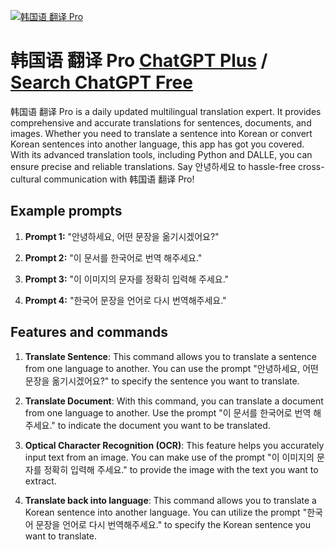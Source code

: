 
[![韩国语 翻译 Pro](https://files.oaiusercontent.com/file-2XbbpQfUpyjiPPKiGtfsX7be?se=2123-10-16T18%3A36%3A44Z&sp=r&sv=2021-08-06&sr=b&rscc=max-age%3D31536000%2C%20immutable&rscd=attachment%3B%20filename%3D52736d14-46a6-4fbe-b85f-6334a3a97f21.png&sig=rrdW0kv5RZTzqprOB6BAvXat1RWwk2DfNTikyud9qEg%3D)](https://chat.openai.com/g/g-57dHgEitc-han-guo-yu-fan-yi-pro)

# 韩国语 翻译 Pro [ChatGPT Plus](https://chat.openai.com/g/g-57dHgEitc-han-guo-yu-fan-yi-pro) / [Search ChatGPT Free](https://gptcall.net/index.html#/?search=%E9%9F%A9%E5%9B%BD%E8%AF%AD%20%E7%BF%BB%E8%AF%91%20Pro)

韩国语 翻译 Pro is a daily updated multilingual translation expert. It provides comprehensive and accurate translations for sentences, documents, and images. Whether you need to translate a sentence into Korean or convert Korean sentences into another language, this app has got you covered. With its advanced translation tools, including Python and DALLE, you can ensure precise and reliable translations. Say 안녕하세요 to hassle-free cross-cultural communication with 韩国语 翻译 Pro!

## Example prompts

1. **Prompt 1:** "안녕하세요, 어떤 문장을 옮기시겠어요?"

2. **Prompt 2:** "이 문서를 한국어로 번역 해주세요."

3. **Prompt 3:** "이 이미지의 문자를 정확히 입력해 주세요."

4. **Prompt 4:** "한국어 문장을 언어로 다시 번역해주세요."


## Features and commands

1. **Translate Sentence**: This command allows you to translate a sentence from one language to another. You can use the prompt "안녕하세요, 어떤 문장을 옮기시겠어요?" to specify the sentence you want to translate.

2. **Translate Document**: With this command, you can translate a document from one language to another. Use the prompt "이 문서를 한국어로 번역 해주세요." to indicate the document you want to be translated.

3. **Optical Character Recognition (OCR)**: This feature helps you accurately input text from an image. You can make use of the prompt "이 이미지의 문자를 정확히 입력해 주세요." to provide the image with the text you want to extract.

4. **Translate back into language**: This command allows you to translate a Korean sentence into another language. You can utilize the prompt "한국어 문장을 언어로 다시 번역해주세요." to specify the Korean sentence you want to translate.


